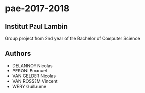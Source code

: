 # pae-2017-2018
## Institut Paul Lambin
Group project from 2nd year of the Bachelor of Computer Science

## Authors
- DELANNOY Nicolas
- PERONI Emanuel
- VAN GELDER Nicolas
- VAN ROSSEM Vincent
- WERY Guillaume

